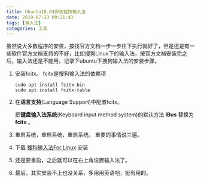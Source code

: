 ```yaml
---
title: Ubuntu18.04安装搜狗输入法
date: 2019-07-23 09:21:43
tags: [输入法]
categories: 工具
---
```

虽然说大多数程序的安装，按找官方文档一步一步往下执行就好了，但是还是有一些软件官方文档支持的不好，比如搜狗Linux下的输入法，按官方文档安装完之后，输入法还是不能用。记录下ubuntu下搜狗输入法的安装步骤。

1. 安装fcitx。 fcitx是搜狗输入法的依赖项

   ```
   sudo apt install fcitx-bin
   sudo apt install fcitx-table
   ```

2. 在**语言支持**(Language Support)中配置fcitx。

    把**键盘输入法系统**(Keyboard input method system)的默认方法 **iBus** 替换为 **fcitx** 。

3. 重启系统，重启系统，重启系统。 重要的事情说三遍。

4. 下载 [搜狗输入法For Linux](https://pinyin.sogou.com/linux/?r=pinyin) 安装

5. 还是要重启，之后就可以在右上角设置输入法了。

6. 最后，其实安装不上也没关系，多用用英语吧，挺有用的。
